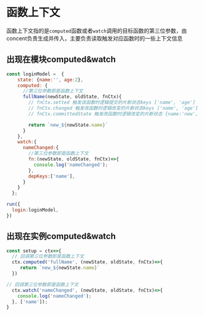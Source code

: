 # 函数上下文
函数上下文指的是`computed`函数或者`watch`调用的目标函数的第三位参数，由concent负责生成并传入，主要负责读取触发对应函数时的一些上下文信息

## 出现在模块computed&watch

```js
const loginModel =  {
    state: {name:'', age:2},
    computed: {
      //第三位参数即是函数上下文
      fullName(newState, oldState, fnCtx){
        // fnCtx.setted 触发该函数时逻辑提交的片断状态keys ['name', 'age']
        // fnCtx.changed 触发改函数时逻辑改变的片断状态keys ['name', 'age']
        // fnCtx.committedState 触发改函数时逻辑改变的片断状态 {name:'new', age:2}

        return `new_${newState.name}`
      }
    },
    watch:{
      nameChanged:{
        //第三位参数即是函数上下文
        fn:(newState, oldState, fnCtx)=>{
          console.log('nameChanged');
        },
        depKeys:['name'],
      }
    }
  };

run({
  login:loginModel,
})
```

## 出现在实例computed&watch

```js
const setup = ctx=>{
  // 回调第三位参数即是函数上下文
  ctx.computed('fullName', (newState, oldState, fnCtx)=>{
     return `new_${newState.name}`
  })

// 回调第三位参数即是函数上下文
  ctx.watch('nameChanged', (newState, oldState, fnCtx)=>{
    console.log('nameChanged');
  }, ['name']);
}
```